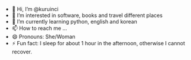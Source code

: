 - 👋 Hi, I’m @kuruinci
- 👀 I’m interested in software, books and travel different places
- 🌱 I’m currently learning python, english and korean
- 📫 How to reach me ...
- 😄 Pronouns: She/Woman
- ⚡ Fun fact: I sleep for about 1 hour in the afternoon, otherwise I cannot recover.

<!---
kuruinci/kuruinci is a ✨ special ✨ repository because its `README.md` (this file) appears on your GitHub profile.
You can click the Preview link to take a look at your changes.
--->
